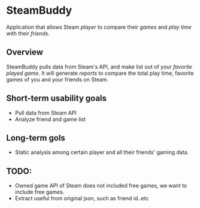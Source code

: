 # SteamBuddy

Application that allows Steam *player* to compare their *games* and *play time* with their *friends*.

## Overview

SteamBuddy pulls data from Steam's API, and make list out of your *favorite played game*. It will generate *reports* to compare the total play time, favorite games of you and your friends on Steam.

## Short-term usability goals

- Pull data from Steam API
- Analyze friend and game list

## Long-term gols

- Static analysis among certain player and all their friends' gaming data.

## TODO:

- Owned game API of Steam does not included free games, we want to include free games.
- Extract useful from original json, such as friend id..etc